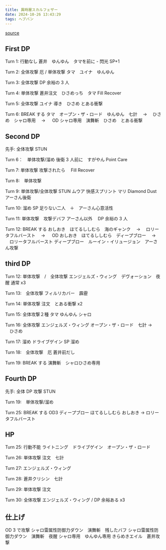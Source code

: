 ```yaml
---
title: 異時層スカルフェザー
date: 2024-10-26 13:43:29
tags: ヘブバン
---
```


[source](https://www.youtube.com/watch?v=2wT4BcYPFrg)

## First DP

Turn 1: 行動なし
蒼井　ゆんゆん　タマを前に - 閃光 SP+1

Turn 2: 全体攻撃 厄 / 単体攻撃
タマ　ユイナ　ゆんゆん

Turn 3: 全体攻撃
DP 余裕の 3 人

Turn 4: 単体攻撃
蒼井注文　ひさめっち　タマ Fill Recover

Turn 5: 全体攻撃
ユイナ 導き　ひさめ とある衝撃

Turn 6: BREAK する
タマ　オープン・ザ・ロード　ゆんゆん　七計　 → 　ひさめ　シャロ専用　 → 　 OD
シャロ専用　演舞斬　ひさめ　とある衝撃

## Second DP

先手: 全体攻撃 STUN

Turn 6：　単体攻撃/溜め
後衛 3 人前に　すがやん Point Care

Turn 7: 単体攻撃
攻撃されたら　 Fill Recover

Turn 8:　単体攻撃

Turn 9: 単体攻撃/全体攻撃 STUN
ムウア 快感スプリント マリ Diamond Dust アーさん後衛

Turn 10: 溜め
SP 足りない二人　＋　アーさん心意活性

Turn 11: 単体攻撃　攻撃デバフ
アーさん以外　 DP 余裕の 3 人

Turn 12: BREAK する
おしおき　ほてるししむら　海のギャンク　 → 　ロリータフルバースト　 → 　 OD
おしおき　ほてるししむら　ディープブロー　 → 　ロリータフルバースト
ディープブロー　ルーイン・イリュージョン　アーさん攻撃

## third DP

Turn 12: 単体攻撃　/　全体攻撃
エンジェルズ・ウィング　デヴォーション　夜醒
通常 x3

Turn 13:　全体攻撃
フィルリカバー　霹靂

Turn 14: 単体攻撃
注文　とある衝撃 x2

Turn 15: 全体攻撃２種
タマ ゆんゆん シャロ

Turn 16: 全体攻撃
エンジェルズ・ウィング オープン・ザ・ロード　七計 → 　ひさめ

Turn 17: 溜め
ドライブゲイン SP 溜め

Turn 18:　全体攻撃　厄
蒼井前だし

Turn 19: BREAK する
演舞斬　シャロひさめ専用

## Fourth DP

先手: 全体 DP 攻撃 STUN

Turn 19:　単体攻撃/溜め

Turn 25: BREAK する
OD3 ディープブロー ほてるししむら おしおき → ロリータフルバースト

## HP

Turn 25: 行動不能
ライトニング　ドライブゲイン　オープン・ザ・ロード

Turn 26: 単体攻撃
注文　七計

Turn 27:
エンジェルズ・ウィング

Turn 28:
蒼井クリシン　七計

Turn 29: 単体攻撃
注文

Turn 30: 全体攻撃
エンジェルズ・ウィング / DP 余裕ある x3

## 仕上げ

OD 3 で攻撃
シャロ雷属性防御力ダウン　演舞斬　残したバフ
シャロ雷属性防御力ダウン　演舞斬　夜醒
シャロ専用　ゆんゆん専用
きらめきエイル　蒼井攻撃
